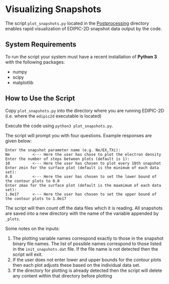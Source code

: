 # Visualizing Snapshots

The script `plot_snapshots.py` located in the [Postprocessing](https://github.com/PrincetonUniversity/EDIPIC-2D/tree/main/Postprocessing) directory enables rapid visualization of EDIPIC-2D snapshot data output by the code.

## System Requirements

To run the script your system must have a recent installation of **Python 3** with the following packages:
- numpy
- scipy
- matplotlib


## How to Use the Script

Copy `plot_snapshots.py` into the directory where you are running EDIPIC-2D (i.e. where the `edipic2d` executable is located)

Execute the code using `python3 plot_snapshots.py`.

The script will prompt you with four questions. Example responses are given below:

```
Enter the snapshot parameter name (e.g. Ne/EX,TXi):
Ne          <--- Here the user has chose to plot the electron density
Enter the number of steps between plots (default is 1):
10          <--- Here the user has chosen to plot every 10th snapshot
Enter zmin for the surface plot (default is the minimum of each data set):
0.0         <--- Here the user has chosen to set the lower bound of the contour plots to 0.0
Enter zmax for the surface plot (default is the maxmimum of each data set):
1.0e17      <--- Here the user has chosen to set the upper bound of the contour plots to 1.0e17
```
The script will then count off the data files which it is reading. All snapshots are saved into a new directory with the name of the variable appended by `_plots`.


Some notes on the inputs:
1. The plotting variable names correspond exactly to those in the snapshot binary file names. The list of possible names correspond to those listed in the `init_snapshots.dat` file. If the file name is not detected then the script will exit.
2. If the user does not enter lower and upper bounds for the contour plots then each plot adjusts these based on the individual data set.
3. If the directory for plotting is already detected then the script will delete any content within that directory before plotting
